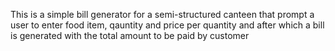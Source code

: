 This is a simple bill generator for a semi-structured canteen that prompt a user to enter food item, qauntity and price
per quantity and after which a bill is generated with the total amount to be paid by customer
